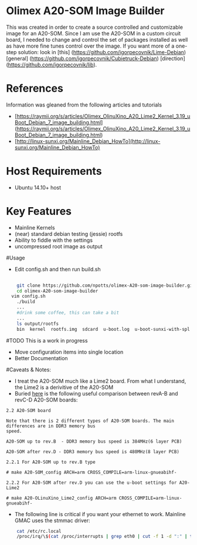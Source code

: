 # Olimex A20-SOM Image Builder

This was created in order to create a source controlled and customizable image for an A20-SOM. Since I am use the A20-SOM in a custom circuit board, I needed to change and control the set of packages installed as well as have more fine tunes control over the image.  If you want more of a one-step solution: look in [this] (https://github.com/igorpecovnik/Lime-Debian) [general] (https://github.com/igorpecovnik/Cubietruck-Debian) [direction] (https://github.com/igorpecovnik/lib).

# References
Information was gleaned from the following articles and tutorials
- [https://raymii.org/s/articles/Olimex_OlinuXino_A20_Lime2_Kernel_3.19_uBoot_Debian_7_image_building.html] (https://raymii.org/s/articles/Olimex_OlinuXino_A20_Lime2_Kernel_3.19_uBoot_Debian_7_image_building.html)
- [http://linux-sunxi.org/Mainline_Debian_HowTo](http://linux-sunxi.org/Mainline_Debian_HowTo)


# Host Requirements
- Ubuntu 14.10+ host

# Key Features
- Mainline Kernels
- (near) standard debian testing (jessie) rootfs
- Ability to fiddle with the settings
- uncompressed root image as output

#Usage

- Edit config.sh and then run build.sh

```sh
	
	git clone https://github.com/npotts/olimex-A20-som-image-builder.git
	cd olimex-A20-som-image-builder
  vim config.sh
	./build
	...
	#drink some coffee, this can take a bit
	...
	ls output/rootfs
	bin  kernel  rootfs.img  sdcard  u-boot.log  u-boot-sunxi-with-spl.bin
```

#TODO
This is a work in progress
- Move configuration items into single location
- Better Documentation


#Caveats & Notes:
- I treat the A20-SOM much like a Lime2 board.  From what I understand, the Lime2 is a derivitive of the A20-SOM
- Buried [here](https://github.com/OLIMEX/OLINUXINO/blob/master/SOFTWARE/A20/A20-build/README.txt "Useful tidbits here!") is the following useful comparison between revA-B and revC-D A20-SOM boards:
```
2.2 A20-SOM board

Note that there is 2 different types of A20-SOM boards. The main differences are in DDR3 memory bus
speed. 

A20-SOM up to rev.B  - DDR3 memory bus speed is 384MHz(6 layer PCB)

A20-SOM after rev.D - DDR3 memory bus speed is 480MHz(8 layer PCB)

2.2.1 For A20-SOM up to rev.B type 

# make A20-SOM_config ARCH=arm CROSS_COMPILE=arm-linux-gnueabihf-

2.2.2 For A20-SOM after rev.D you can use the u-boot settings for A20-Lime2

# make A20-OLinuXino_Lime2_config ARCH=arm CROSS_COMPILE=arm-linux-gnueabihf-

```
- The following line is critical if you want your ethernet to work.  Mainline GMAC uses the stmmac driver:
```sh
	cat /etc/rc.local
	/proc/irq/\$(cat /proc/interrupts | grep eth0 | cut -f 1 -d ":" | tr -d " ")/smp_affinity
```
